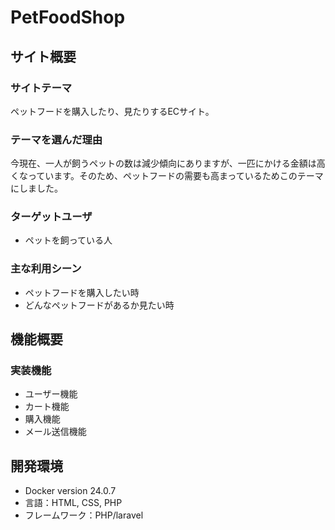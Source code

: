 # PetFoodShop

## サイト概要
### サイトテーマ
ペットフードを購入したり、見たりするECサイト。

### テーマを選んだ理由
今現在、一人が飼うペットの数は減少傾向にありますが、一匹にかける金額は高くなっています。そのため、ペットフードの需要も高まっているためこのテーマにしました。

### ターゲットユーザ
- ペットを飼っている人

### 主な利用シーン
- ペットフードを購入したい時
- どんなペットフードがあるか見たい時

## 機能概要
### 実装機能
- ユーザー機能
- カート機能
- 購入機能
- メール送信機能

## 開発環境
- Docker version 24.0.7
- 言語：HTML, CSS, PHP
- フレームワーク：PHP/laravel


